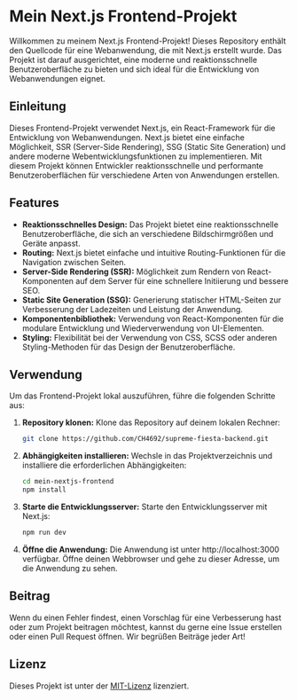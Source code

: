 # Mein Next.js Frontend-Projekt

Willkommen zu meinem Next.js Frontend-Projekt! Dieses Repository enthält den Quellcode für eine Webanwendung, die mit Next.js erstellt wurde. Das Projekt ist darauf ausgerichtet, eine moderne und reaktionsschnelle Benutzeroberfläche zu bieten und sich ideal für die Entwicklung von Webanwendungen eignet.

## Einleitung

Dieses Frontend-Projekt verwendet Next.js, ein React-Framework für die Entwicklung von Webanwendungen. Next.js bietet eine einfache Möglichkeit, SSR (Server-Side Rendering), SSG (Static Site Generation) und andere moderne Webentwicklungsfunktionen zu implementieren. Mit diesem Projekt können Entwickler reaktionsschnelle und performante Benutzeroberflächen für verschiedene Arten von Anwendungen erstellen.

## Features

- **Reaktionsschnelles Design:** Das Projekt bietet eine reaktionsschnelle Benutzeroberfläche, die sich an verschiedene Bildschirmgrößen und Geräte anpasst.
- **Routing:** Next.js bietet einfache und intuitive Routing-Funktionen für die Navigation zwischen Seiten.
- **Server-Side Rendering (SSR):** Möglichkeit zum Rendern von React-Komponenten auf dem Server für eine schnellere Initiierung und bessere SEO.
- **Static Site Generation (SSG):** Generierung statischer HTML-Seiten zur Verbesserung der Ladezeiten und Leistung der Anwendung.
- **Komponentenbibliothek:** Verwendung von React-Komponenten für die modulare Entwicklung und Wiederverwendung von UI-Elementen.
- **Styling:** Flexibilität bei der Verwendung von CSS, SCSS oder anderen Styling-Methoden für das Design der Benutzeroberfläche.

## Verwendung

Um das Frontend-Projekt lokal auszuführen, führe die folgenden Schritte aus:

1. **Repository klonen:** Klone das Repository auf deinem lokalen Rechner:

   ```bash
   git clone https://github.com/CH4692/supreme-fiesta-backend.git
2. **Abhängigkeiten installieren:** Wechsle in das Projektverzeichnis und installiere die erforderlichen Abhängigkeiten:

    ```bash
    cd mein-nextjs-frontend
    npm install
3. **Starte die Entwicklungsserver:** Starte den Entwicklungsserver mit Next.js:

    ```bash
    npm run dev
4. **Öffne die Anwendung:** Die Anwendung ist unter http://localhost:3000 verfügbar. Öffne deinen Webbrowser und gehe zu dieser Adresse, um die Anwendung zu sehen.

## Beitrag
Wenn du einen Fehler findest, einen Vorschlag für eine Verbesserung hast oder zum Projekt beitragen möchtest, kannst du gerne eine Issue erstellen oder einen Pull Request öffnen. Wir begrüßen Beiträge jeder Art!

## Lizenz
Dieses Projekt ist unter der [MIT-Lizenz](LICENSE) lizenziert.